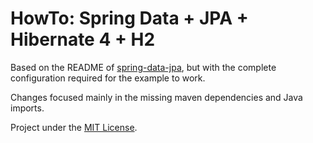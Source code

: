 HowTo: Spring Data + JPA + Hibernate 4 + H2
===========================================

Based on the README of [spring-data-jpa][1], but with the complete configuration required for the example to work.

Changes focused mainly in the missing maven dependencies and Java imports.

Project under the [MIT License][2].

[1]: https://github.com/spring-projects/spring-data-jpa
[2]: http://opensource.org/licenses/MIT